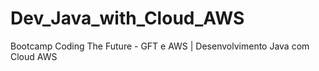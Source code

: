 # Dev_Java_with_Cloud_AWS
Bootcamp Coding The Future - GFT e AWS | Desenvolvimento Java com Cloud AWS
